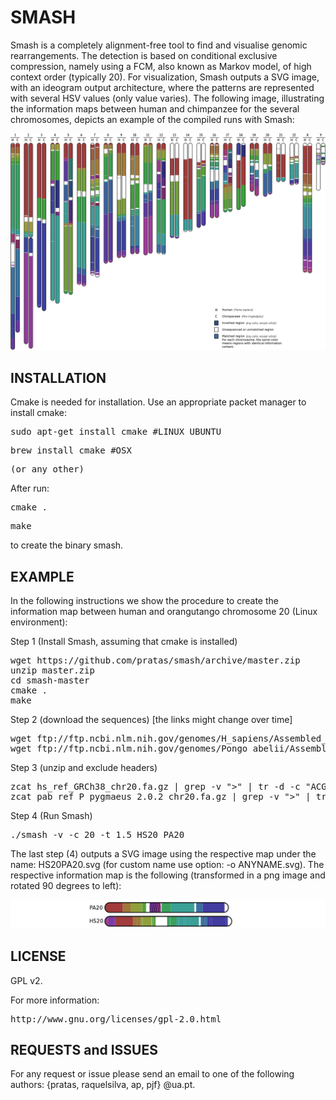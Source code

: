 # SMASH #

Smash is a completely alignment-free tool to find and visualise genomic rearrangements. The detection is based on conditional exclusive compression, namely using a FCM, also known as Markov model, of high context order (typically 20). For visualization, Smash outputs a SVG image, with an ideogram output architecture, where the patterns are represented with several HSV values (only value varies). The following image, illustrating the information maps between human and chimpanzee for the several chromosomes, depicts an example of the compiled runs with Smash: 

![ScreenShot](/HC.png)

## INSTALLATION ##
Cmake is needed for installation. Use an appropriate packet manager to install cmake:
<pre>sudo apt-get install cmake #LINUX UBUNTU</pre>
<pre>brew install cmake #OSX</pre>
<pre>(or any other)</pre>

After run:
<pre>cmake .</pre>
<pre>make</pre>
to create the binary smash.

## EXAMPLE
In the following instructions we show the procedure to create the information map between human and orangutango chromosome 20 (Linux environment):

Step 1 (Install Smash, assuming that cmake is installed)
<pre>
wget https://github.com/pratas/smash/archive/master.zip
unzip master.zip
cd smash-master
cmake .
make
</pre>

Step 2 (download the sequences) [the links might change over time]
<pre>wget ftp://ftp.ncbi.nlm.nih.gov/genomes/H_sapiens/Assembled_chromosomes/seq/hs_ref_GRCh38_chr20.fa.gz
wget ftp://ftp.ncbi.nlm.nih.gov/genomes/Pongo_abelii/Assembled_chromosomes/seq/pab_ref_P_pygmaeus_2.0.2_chr20.fa.gz
</pre>

Step 3 (unzip and exclude headers)
<pre>zcat hs_ref_GRCh38_chr20.fa.gz | grep -v ">" | tr -d -c "ACGTN" > HS20
zcat pab_ref_P_pygmaeus_2.0.2_chr20.fa.gz | grep -v ">" | tr -d -c "ACGTN" > PA20</pre>

Step 4 (Run Smash)
<pre>
./smash -v -c 20 -t 1.5 HS20 PA20
</pre>

The last step (4) outputs a SVG image using the respective map under the name: HS20PA20.svg (for custom name use option: -o ANYNAME.svg). The respective information map is the following (transformed in a png image and rotated 90 degrees to left):

![ScreenShot](/HS20PA20.png)

## LICENSE ##

GPL v2. 

For more information:
<pre>http://www.gnu.org/licenses/gpl-2.0.html</pre>

## REQUESTS and ISSUES ##

For any request or issue please send an email to one of the following authors: {pratas, raquelsilva, ap, pjf} @ua.pt.

